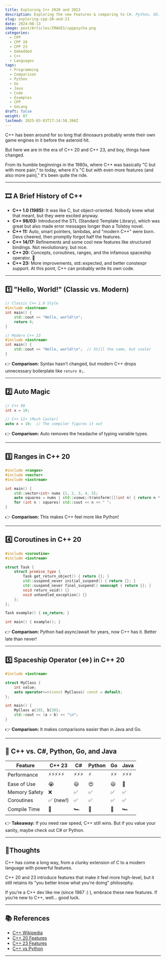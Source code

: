 ```yaml
---
title: Exploring C++ 2020 and 2023
description: Exploring the new Features & comparing to C#, Python, GO, and Java
slug: exploring-cpp-20-and-23
date: 2024-08-13
image: post/Articles/IMAGES/cpppsycha.png
categories:
  - CPP
  - CPP 20
  - CPP 23
  - Embedded
  - C++
  - Languages
tags:
  - Programming
  - Comparison
  - Python
  - Go
  - Java
  - Code
  - Examples
  - CPP
  - GoLang
draft: false
weight: 87
lastmod: 2025-03-03T17:14:58.396Z
---
```

C++ has been around for so long that dinosaurs probably wrote their own game engines in it before the asteroid hit.

But here we are in the era of C++ 20 and C++ 23, and boy, things have changed.

From its humble beginnings in the 1980s, where C++ was basically "C but with more pain," to today, where it's "C but with even more features (and also more pain)," it's been quite the ride.

***

## 🎞️ A Brief History of C++

* **C++ 1.0 (1985):** It was like C, but object-oriented. Nobody knew what that meant, but they were excited anyway.
* **C++ 98/03:** Introduced the STL (Standard Template Library), which was great but also made error messages longer than a Tolstoy novel.
* **C++ 11:** Auto, smart pointers, lambdas, and "modern C++" were born. Devs cheered, then promptly forgot half the features.
* **C++ 14/17:** Refinements and some cool new features like structured bindings. Not revolutionary, but nice.
* **C++ 20:** Concepts, coroutines, ranges, and the infamous spaceship operator. 🚀
* **C++ 23:** More improvements, std::expected, and better constexpr support. At this point, C++ can probably write its own code.

***

## 1️⃣ "Hello, World!" (Classic vs. Modern)

```cpp
// Classic C++ 1.0 Style
#include <iostream>
int main() {
    std::cout << "Hello, world!\n";
    return 0;
}
```

```cpp
// Modern C++ 23
#include <iostream>
int main() {
    std::cout << "Hello, world!\n";  // Still the same, but cooler
}
```

👉 **Comparison:** Syntax hasn't changed, but modern C++ drops unnecessary boilerplate like `return 0;`.

***

## 2️⃣ Auto Magic

```cpp
// C++ 98
int x = 10;
```

```cpp
// C++ 11+ (Much Cooler)
auto x = 10;  // The compiler figures it out
```

👉 **Comparison:** Auto removes the headache of typing variable types.

***

## 3️⃣ Ranges in C++ 20

```cpp
#include <ranges>
#include <vector>
#include <iostream>

int main() {
    std::vector<int> nums {1, 2, 3, 4, 5};
    auto squares = nums | std::views::transform([](int n) { return n * n; });
    for (int n : squares) std::cout << n << " ";
}
```

👉 **Comparison:** This makes C++ feel more like Python!

***

## 4️⃣ Coroutines in C++ 20

```cpp
#include <coroutine>
#include <iostream>

struct Task {
    struct promise_type {
        Task get_return_object() { return {}; }
        std::suspend_never initial_suspend() { return {}; }
        std::suspend_never final_suspend() noexcept { return {}; }
        void return_void() {}
        void unhandled_exception() {}
    };
};

Task example() { co_return; }

int main() { example(); }
```

👉 **Comparison:** Python had async/await for years, now C++ has it. Better late than never!

***

## 5️⃣ Spaceship Operator (<=>) in C++ 20

```cpp
#include <iostream>

struct MyClass {
    int value;
    auto operator<=>(const MyClass&) const = default;
};

int main() {
    MyClass a{10}, b{20};
    std::cout << (a < b) << "\n";
}
```

👉 **Comparison:** It makes comparisons easier than in Java and Go.

***

## 🥊 C++ vs. C#, Python, Go, and Java

| Feature       | C++ 23   | C#  | Python | Go | Java |
| ------------- | -------- | --- | ------ | -- | ---- |
| Performance   | ⚡⚡⚡⚡⚡    | ⚡⚡⚡ | ⚡      | ⚡⚡ | ⚡⚡⚡  |
| Ease of Use   | 😭       | 😃  | 😍     | 😃 | 🙂   |
| Memory Safety | ❌        | ✅   | ✅      | ✅  | ✅    |
| Coroutines    | ✅ (new!) | ✅   | ✅      | ✅  | ✅    |
| Compile Time  | 🐢       | 🏎️ | 🚀     | 🚀 | 🏎️  |

👉 **Takeaway:** If you need raw speed, C++ still wins. But if you value your sanity, maybe check out C# or Python.

***

## 🏁Thoughts

C++ has come a long way, from a clunky extension of C to a modern language with powerful features.

C++ 20 and 23 introduce features that make it feel more high-level, but it still retains its "you better know what you're doing" philosophy.

If you’re a C++ dev like me (since 1987 :) ), embrace these new features. If you’re new to C++, well… good luck.

***

<!-- 
## 📌 Key Takeaways

| Key Idea | Summary |
|----------|---------|
| C++ has evolved | From C++ 1.0 to 23, things have improved drastically. |
| Modern features | Ranges, coroutines, and spaceship operators make life easier. |
| C++ vs. Other Languages | C++ is fast but complex; C# is friendly, Python is simple, Go is efficient, Java is robust. |

---
-->

## 📚 References

* [C++ Wikipedia](https://en.wikipedia.org/wiki/C%2B%2B)
* [C++ 20 Features](https://en.cppreference.com/w/cpp/20)
* [C++ 23 Features](https://en.cppreference.com/w/cpp/23)
* [C++ vs Python](https://realpython.com/python-vs-cpp/)

***
